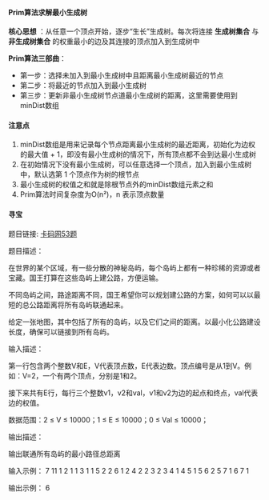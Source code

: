 #### Prim算法求解最小生成树

 **核心思想** ：从任意一个顶点开始，逐步“生长”生成树。每次将连接 **生成树集合** 与 **非生成树集合** 的权重最小的边及其连接的顶点加入到生成树中

 **Prim算法三部曲**：

* 第一步：选择未加入到最小生成树中且距离最小生成树最近的节点
* 第二步：将最近的节点加入到最小生成树
* 第三步：更新非最小生成树节点道最小生成树的距离，这里需要使用到minDist数组

#### 注意点

1. minDist数组是用来记录每个节点距离最小生成树的最近距离，初始化为边权的最大值 + 1，即没有最小生成树的情况下，所有顶点都不会到达最小生成树
2. 在初始情况下没有最小生成树，可以任意选择一个顶点，加入到最小生成树中，默认选第 1 个顶点作为树的根节点
3. 最小生成树的权值之和就是除根节点外的minDist数组元素之和
4. Prim算法时间复杂度为O(n²)，n 表示顶点数量

#### 寻宝

题目链接: [卡码网53题](https://kamacoder.com/problempage.php?pid=1053)

题目描述：

在世界的某个区域，有一些分散的神秘岛屿，每个岛屿上都有一种珍稀的资源或者宝藏。国王打算在这些岛屿上建公路，方便运输。

不同岛屿之间，路途距离不同，国王希望你可以规划建公路的方案，如何可以以最短的总公路距离将所有岛屿联通起来。

给定一张地图，其中包括了所有的岛屿，以及它们之间的距离。以最小化公路建设长度，确保可以链接到所有岛屿。

输入描述：

第一行包含两个整数V和E，V代表顶点数，E代表边数。顶点编号是从1到V。例如：V=2，一个有两个顶点，分别是1和2。

接下来共有E行，每行三个整数v1，v2和val，v1和v2为边的起点和终点，val代表边的权值。

数据范围：2 ≤ V ≤ 10000；1 ≤ E ≤ 10000；0 ≤ Val ≤ 10000；

输出描述：

输出联通所有岛屿的最小路径总距离

输入示例：
7 11
1 2 1
1 3 1
1 5 2
2 6 1
2 4 2
2 3 2
3 4 1
4 5 1
5 6 2
5 7 1
6 7 1

输出示例：
6

